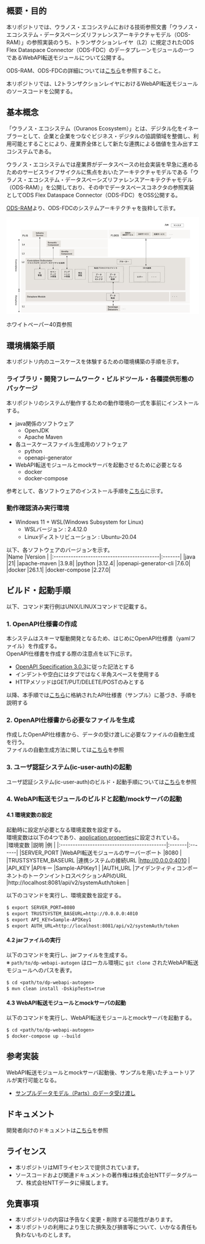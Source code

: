 ## 概要・目的
本リポジトリでは、ウラノス・エコシステムにおける技術参照文書「ウラノス・エコシステム・データスペーシズリファレンスアーキテクチャモデル（ODS-RAM）」の参照実装のうち、トランザクションレイヤ（L2）に規定されたODS Flex Dataspace Connector（ODS-FDC）のデータプレーンモジュールの一つであるWebAPI転送モジュールについて公開する。  

ODS-RAM、ODS-FDCの詳細については[こちら](https://www.ipa.go.jp/digital/architecture/reports/ouranos-ecosystem-dataspaces-ram-white-paper.html)を参照すること。

本リポジトリでは、L2トランザクションレイヤにおけるWebAPI転送モジュールのソースコードを公開する。

## 基本概念
「ウラノス・エコシステム（Ouranos Ecosystem）」とは、デジタル化をイネーブラーとして、企業と企業をつなぐビジネス・デジタルの協調領域を整備し、利⽤可能とすることにより、産業界全体として新たな連携による価値を⽣み出すエコシステムである。

ウラノス・エコシステムでは産業界がデータスペースの社会実装を早急に進めるためのサービスライフサイクルに焦点をおいたアーキテクチャモデルである「ウラノス・エコシステム・データスペーシズリファレンスアーキテクチャモデル（ODS-RAM）」を公開しており、その中でデータスペースコネクタの参照実装としてODS Flex Dataspace Connector（ODS-FDC）をOSS公開する。

[ODS-RAM](https://www.ipa.go.jp/digital/architecture/reports/ouranos-ecosystem-dataspaces-ram-white-paper.html)より、ODS-FDCのシステムアーキテクチャを抜粋して示す。

![ODS-FDCシステムアーキテクチャ](./docs/architecture/picture/ODS-FDC.png)

ホワイトペーパー40頁参照

## 環境構築手順
本リポジトリ内のユースケースを体験するための環境構築の手順を示す。

### ライブラリ・開発フレームワーク・ビルドツール・各種提供形態のパッケージ
本リポジトリのシステムが動作するための動作環境の一式を事前にインストールする。
- java関係のソフトウェア
  - OpenJDK
  - Apache Maven
- 各ユースケースファイル生成用のソフトウェア
  - python
  - openapi-generator
- WebAPI転送モジュールとmockサーバを起動させるために必要となる
  - docker
  - docker-compose

参考として、各ソフトウェアのインストール手順を[こちら](./docs/tutorials/softwareInstall.md)に示す。

### 動作確認済み実行環境
- Windows 11 + WSL(Windows Subsystem for Linux)
  - WSLバージョン : 2.4.12.0
  - Linuxディストリビューション : Ubuntu-20.04

以下、各ソフトウェアのバージョンを示す。  
|Name                                        |Version |
|:-------------------------------------------|:-------|
|java                                      |21|
|apache-maven                              |3.9.8|
|python                                    |3.12.4|
|openapi-generator-cli                     |7.6.0|
|docker                                    |26.1.1|
|docker-compose                            |2.27.0|

## ビルド・起動手順
以下、コマンド実行例はUNIX/LINUXコマンドで記載する。

### 1. OpenAPI仕様書の作成
本システムはスキーマ駆動開発となるため、はじめにOpenAPI仕様書（yamlファイル）を作成する。  
OpenAPI仕様書を作成する際の注意点を以下に示す。  
- [OpenAPI Specification 3.0.3](https://spec.openapis.org/oas/v3.0.3.html)に従った記法とする
- インデントや空白にはタブではなく半角スペースを使用する
- HTTPメソッドはGET/PUT/DELETE/POSTのみとする

以降、本手順では[こちら](/docs/openapi_template)に格納されたAPI仕様書（サンプル）に基づき、手順を説明する  

### 2. OpenAPI仕様書から必要なファイルを生成
作成したOpenAPI仕様書から、データの受け渡しに必要なファイルの自動生成を行う。  
ファイルの自動生成方法に関しては[こちら](/docs/tutorials/generatorOperation.md)を参照  

### 3. ユーザ認証システム(ic-user-auth)の起動
ユーザ認証システム(ic-user-auth)のビルド・起動手順については[こちら](https://github.com/ODS-DFS-L3/ic-user-auth)を参照

### 4. WebAPI転送モジュールのビルドと起動/mockサーバの起動
#### 4.1 環境変数の設定
起動時に設定が必要となる環境変数を設定する。    
環境変数は以下の4つであり、[application.properties](./WebAPImodule/src/main/resources/application.properties)に設定されている。  
|環境変数                |説明 |例 |
|:-------------------------------------------|:-------|:-------|
|SERVER_PORT                 |WebAPI転送モジュールのサーバーポート |8080 |
|TRUSTSYSTEM_BASEURL         |連携システムの接続URL |http://0.0.0.0:4010 |
|API_KEY                     |APIキー |Sample-APIKey1 |
|AUTH_URL                    |アイデンティティコンポーネントのトークンイントロスペクションAPIのURL |http://localhost:8081/api/v2/systemAuth/token |

以下のコマンドを実行し、環境変数を設定する。  
```shell
$ export SERVER_PORT=8080
$ export TRUSTSYSTEM_BASEURL=http://0.0.0.0:4010
$ export API_KEY=Sample-APIKey1
$ export AUTH_URL=http://localhost:8081/api/v2/systemAuth/token
```

#### 4.2 jarファイルの実行
以下のコマンドを実行し、jarファイルを生成する。  
※ ```path/to/dp-webapi-autogen``` はローカル環境に ```git clone``` されたWebAPI転送モジュールへのパスを表す。 
```shell
$ cd <path/to/dp-webapi-autogen>
$ mvn clean install -DskipTests=true
```

#### 4.3 WebAPI転送モジュールとmockサーバの起動
以下のコマンドを実行し、WebAPI転送モジュールとmockサーバを起動する。
```shell
$ cd <path/to/dp-webapi-autogen>
$ docker-compose up --build
```

## 参考実装
WebAPI転送モジュールとmockサーバ起動後、サンプルを用いたチュートリアルが実行可能となる。  
- [サンプルデータモデル（Parts）のデータ受け渡し](/docs/tutorials/partsTutorial.md)

## ドキュメント
開発者向けのドキュメントは[こちら](/docs/architecture/architecture.md)を参照

## ライセンス
- 本リポジトリはMITライセンスで提供されています。
- ソースコードおよび関連ドキュメントの著作権は株式会社NTTデータグループ、株式会社NTTデータに帰属します。

## 免責事項
- 本リポジトリの内容は予告なく変更・削除する可能性があります。
- 本リポジトリの利用により生じた損失及び損害等について、いかなる責任も負わないものとします。
